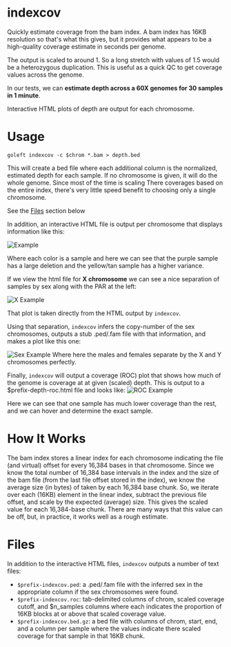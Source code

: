 indexcov
========

Quickly estimate coverage from the bam index. 
A bam index has 16KB resolution so that's what this gives, but it provides what appears to be a high-quality 
coverage estimate in seconds per genome.

The output is scaled to around 1. So a long stretch with values of 1.5 would be a heterozygous duplication.
This is useful as a quick QC to get coverage values across the genome.

In our tests, we can **estimate depth across a 60X genomes for 30 samples in 1 minute**.

Interactive HTML plots of depth are output for each chromosome.

Usage
=====

```
goleft indexcov -c $chrom *.bam > depth.bed
```

This will create a bed file where each additional column is the normalized, estimated depth for each
sample. If no chromosome is given, it will do the whole genome. Since most of the time is scaling There
coverages based on the entire index, there's very little speed benefit to choosing only a single chromosome.

See the [Files](#Files) section below


In addition, an interactive HTML file is output per chromosome that displays information like this:

![Example](https://cloud.githubusercontent.com/assets/1739/21273832/a42c3a6c-c382-11e6-9bd1-3870a8333c04.png "example depth")

Where each color is a sample and here we can see that the purple sample has a large deletion and the yellow/tan sample has a
higher variance.

If we view the html file for **X chromosome** we can see a nice separation of samples by sex along with the PAR at the left:

![X Example](https://cloud.githubusercontent.com/assets/1739/21597648/074f06ca-d10b-11e6-8732-e9a2e8d1ecb5.png "x example")

That plot is taken directly from the HTML output by `indexcov`.

Using that separation, `indexcov` infers the copy-number of the sex chromosomes, outputs a stub .ped/.fam file with that
information, and makes a plot like this one:

![Sex Example](https://cloud.githubusercontent.com/assets/1739/21627994/2973d464-d1d9-11e6-9962-5d3ac0f80329.png "sex example")
Where here the males and females separate by the X and Y chromosomes perfectly.


Finally, `indexcov` will output a coverage (ROC) plot that shows how much of the genome is coverage at at given (scaled) depth.
This is output to a $prefix-depth-roc.html file and looks like:
![ROC Example](https://cloud.githubusercontent.com/assets/1739/21599983/b27fa4d8-d132-11e6-95b9-e9fa8ae64412.png "ROC example")

Here we can see that one sample has much lower coverage than the rest, and we can hover and determine the exact sample.


How It Works
============

The bam index stores a linear index for each chromosome indicating the file (and virtual) offset for every 16,384 bases in
that chromosome. Since we know the total number of 16,384 base intervals in the index and the size of the bam file (from the
last file offset stored in the index), we know the average size (in bytes) of taken by each 16,384 base chunk. So, we iterate
over each (16KB) element in the linear index, subtract the previous file offset, and scale by the expected (average) size. This
gives the scaled value for each 16,384-base chunk. There are many ways that this value can be off, but, in practice, it works
well as a rough estimate.

<a name="Files"></a> Files
==========================

In addition to the  interactive HTML files, `indexcov` outputs a number of text files:

+ `$prefix-indexcov.ped`: a .ped/.fam file with the inferred sex in the appropriate column if the sex chromosomes were found.
+ `$prefix-indexcov.roc`: tab-delimited columns of chrom, scaled coverage cutoff, and $n_samples columns where each indicates the
                          proportion of 16KB blocks at or above that scaled coverage value.
+ `$prefix-indexcov.bed.gz`: a bed file with columns of chrom, start, end, and a column per sample where the values indicate there
                             scaled coverage for that sample in that 16KB chunk.
